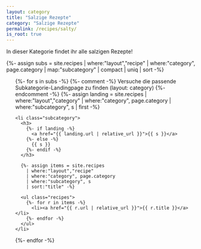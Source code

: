 ```yaml
---
layout: category
title: "Salzige Rezepte"
category: "Salzige Rezepte"
permalink: /recipes/salty/
is_root: true
---
```


<p>In dieser Kategorie findet ihr alle salzigen Rezepte!</p>

{%- assign subs = site.recipes
  | where:"layout","recipe"
  | where:"category", page.category
  | map:"subcategory" | compact | uniq | sort -%}

<ul class="subcategories">
  {%- for s in subs -%}
    {%- comment -%}
      Versuche die passende Subkategorie-Landingpage zu finden (layout: category)
    {%- endcomment -%}
    {%- assign landing = site.recipes
      | where:"layout","category"
      | where:"category", page.category
      | where:"subcategory", s
      | first -%}

    <li class="subcategory">
      <h3>
        {%- if landing -%}
          <a href="{{ landing.url | relative_url }}">{{ s }}</a>
        {%- else -%}
          {{ s }}
        {%- endif -%}
      </h3>

      {%- assign items = site.recipes
        | where:"layout","recipe"
        | where:"category", page.category
        | where:"subcategory", s
        | sort:"title" -%}

      <ul class="recipes">
        {%- for r in items -%}
          <li><a href="{{ r.url | relative_url }}">{{ r.title }}</a></li>
        {%- endfor -%}
      </ul>
    </li>
  {%- endfor -%}
</ul>
